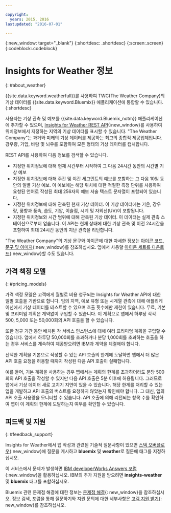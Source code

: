 ```yaml
---

copyright:
  years: 2015, 2016
lastupdated: "2016-07-01"

---
```


{:new_window: target="_blank"}
{:shortdesc: .shortdesc}
{:screen:.screen}
{:codeblock:.codeblock}

# Insights for Weather 정보
{: #about_weather}

{{site.data.keyword.weatherfull}}를 사용하여 TWC(The Weather Company)의 기상 데이터를
{{site.data.keyword.Bluemix}} 애플리케이션에 통합할 수 있습니다.
{:shortdesc}

사용자는 기상 관측 및 예보를 {{site.data.keyword.Bluemix_notm}} 애플리케이션에 추가할 수 있으며,
[Insights for Weather REST API](https://twcservice.{APPDomain}/rest-api/){:new_window}를
사용하여 위치정보에서 지정하는 지역의 기상 데이터를 표시할 수 있습니다.
"The Weather Company"는 과거와 미래의 기상 데이터를 제공하는 최고의 종합적 제공업체입니다. 강우량, 기압, 바람 및 뇌우를 포함하여 모든 형태의
기상 데이터를 캡처합니다. 

REST API를 사용하여 다음 정보를 검색할 수 있습니다.

* 지정한 위치정보에 대해 현재 시간부터 시작하여 그 다음 24시간 동안의 시간별 기상 예보
* 지정한 위치정보에 대해 주간 및 야간 세그먼트의 예보를 포함하는 그 다음 10일 동안의 일별 기상 예보. 이 예보에는 해당 위치에 대한 적절한 측정 단위를 사용하여 요청된 언어로 작성된 최대 256자의 예보 서술 텍스트 문자열이 포함되어 있습니다.
* 지정한 위치정보에 대해 관측된 현재 기상 데이터. 이 기상 데이터에는 기온, 강우량, 풍향과 풍속, 습도, 기압, 이슬점, 시계 및 자외선(UV)이 포함됩니다.
* 지정한 위치정보와 시간 범위에 대해 관측된 기상 데이터. 이 데이터는 실제 관측 스테이션으로부터 얻습니다. 이 API는 현재 상태에 대한 기상 관측 및 이전 24시간을 포함하여 최대 24시간 동안의 지난 관측을 리턴합니다.

"The Weather Company"의 기상 문구와 아이콘에 대한 자세한 정보는 [아이콘 코드, 문구 및 이미지](https://docs.google.com/document/d/1MZwWYqki8Ee-V7c7InBuA5CDVkjb3XJgpc39hI9FsI0/edit?pli=1){:new_window}를 참조하십시오.
앱에서 사용할 [아이콘 세트를 다운로드](https://twcdocs.mybluemix.net/download/weatherinsightsicons.zip){:new_window}할 수도 있습니다. 

## 가격 책정 모델
{: #pricing_models}

가격 책정 모델은 고객에게 월별로 비용 청구되는 Insights for Weather API에 대한
일별 호출을 기반으로 합니다. 임의 지역, 예보 유형 또는 시계열 관측에 대해 애플리케이션에서
기상 데이터를 테스트할 수 있으며 호출 횟수에만 제한이 있습니다. 무료, 기본 및 프리미엄
계획은 계약없이 구입할 수 있습니다. 이 계획으로 앱에서 하루당 각각 500, 5,000 또는 50,000회의
API 호출을 할 수 있습니다.

또한 청구 기간 동안 배치된 각 서비스 인스턴스에 대해
여러 프리미엄 계획을 구입할 수 있습니다. 앱에서 하루당 50,000회를 초과하거나 분당 1,000회를 초과하는 호출을 하는 경우
서비스를 계속하여 제공받으려면 IBM과 계약을 체결해야 합니다.


선택한 계획을 기본으로 작성할 수 있는 API 호출의 한계에 도달하면
앱에서 더 많은 API 호출 요청을 허용할 때까지 작성된 다음 API 호출이
실패합니다. 

예를 들어, 기본 계획을 사용하는 경우 앱에서는
계획의 한계를 초과하더라도 분당 500회의 API 호출을 작성할 수 있지만
다음 API 호출은 5분 이후에 허용됩니다. 그러므로 앱에서
기상 데이터 새로 고치기 지연이 있을 수 있습니다.
해당 한계를 처리할 수 있는 앱을 개발하고 API 호출의 버스트를 요청하지 않았는지
확인해야 합니다. 그 대신, 앱의 API 호출 사용량을 모니터할 수 있습니다. API 호출에 의해
리턴되는 항목 수를 확인하여 앱이 이 계획의 한계에 도달하는지 여부를 확인할 수 있습니다.

## 피드백 및 지원
{: #feedback_support}

Insights for Weather에서 앱 작성과 관련된 기술적 질문사항이 있으면
[스택 오버플로우](http://stackoverflow.com/search?q=weather+bluemix){:new_window}에
질문을 게시하고 **bluemix** 및 **weather**로 질문에 태그를 지정하십시오. 

이 서비스에서 문제가 발생하면 [IBM developerWorks Answers 포럼](https://developer.ibm.com/answers/topics/insights-weather/?smartspace=bluemix){:new_window}을 활용하십시오.
IBM의 추가 지원을 받으려면 **insights-weather** 및 **bluemix** 태그를 포함하십시오. 

Bluemix 관련 문제점 해결에 대한 정보는
[문제점 해결](https://console.{DomainName}/docs/troubleshoot/troubleshoot.html){: new_window}을 참조하십시오.
정보 검색, 포럼을 통해 질문하기와 지원 문의에 대한 세부사항은
[고객 지원 받기](https://console.{DomainName}/docs/support/index.html#getting-customer-support){: new_window}를 참조하십시오. 

